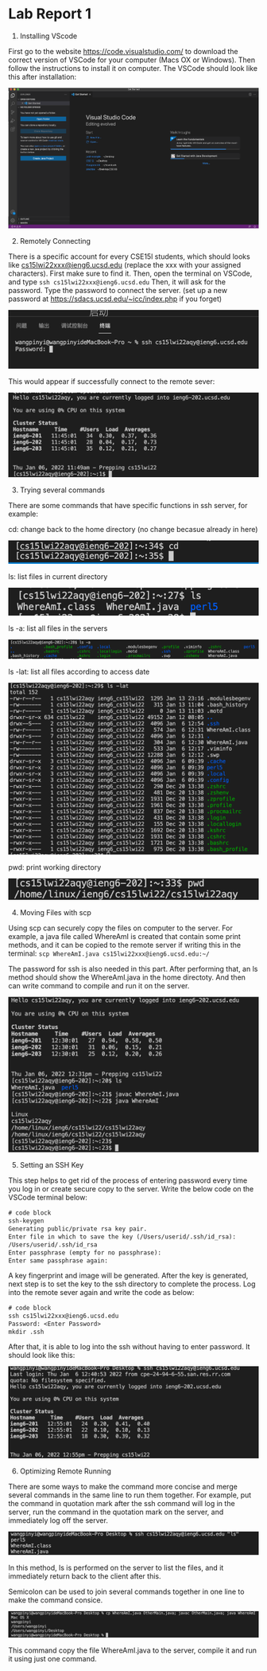 # Lab Report 1
1. Installing VScode
>
First go to the website https://code.visualstudio.com/ to download the correct version of VSCode for your computer (Macs OX or Windows). Then follow the instructions to install it on computer. The VSCode should look like this after installation:

![Image1](VSCode.png)

2. Remotely Connecting
>
There is a specific account for every CSE15l students, which should looks like cs15lwi22xxx@ieng6.ucsd.edu (replace the xxx with your assigned characters). First make sure to find it. Then, open the terminal on VSCode, and type
`ssh cs15lwi22xxx@ieng6.ucsd.edu`
Then, it will ask for the password. Type the password to connect the server. (set up a new password at https://sdacs.ucsd.edu/~icc/index.php if you forget)

![Image2](ssh.png)

This would appear if successfully connect to the remote sever: 

![Image3](ssh2.png)

3. Trying several commands
>
There are some commands that have specific functions in ssh server, for example:

cd: change back to the home directory (no change becasue already in here)

![Image4](cd.png)

ls: list files in current directory

![Image5](ls.png)

ls -a: list all files in the servers

![Image6](lsa.png)

ls -lat: list all files according to access date

![Image7](lslat.png)

pwd: print working directory

![Image8](pwd.png)

4. Moving Files with scp
>
Using scp can securely copy the files on computer to the server. For example, a java file called WhereAmI is created that contain some print methods, and it can be copied to the remote server if writing this in the terminal:
`scp WhereAmI.java cs15lwi22xxx@ieng6.ucsd.edu:~/`

The password for ssh is also needed in this part.
After performing that, an ls method should show the WhereAmI.java in the home directoty. And then can write command to compile and run it on the server.

![Image9](scp.png)

5. Setting an SSH Key
>
This step helps to get rid of the process of entering password every time you log in or create secure copy to the server. Write the below code on the VSCode terminal below:

```
# code block
ssh-keygen
Generating public/private rsa key pair.
Enter file in which to save the key (/Users/userid/.ssh/id_rsa): /Users/userid/.ssh/id_rsa
Enter passphrase (empty for no passphrase): 
Enter same passphrase again: 
```

A key fingerprint and image will be generated. After the key is generated, next step is to set the key to the ssh directory to complete the process. Log into the remote sever again and write the code as below:

```
# code block
ssh cs15lwi22xxx@ieng6.ucsd.edu
Password: <Enter Password>
mkdir .ssh
```

After that, it is able to log into the ssh without having to enter password. It should look like this:

![Image10](keygen.png)

6. Optimizing Remote Running
>
There are some ways to make the command more concise and merge several commands in the same line to run them together. 
For example, put the command in quotation mark after the ssh command will log in the server, run the command in the quotation mark on the server, and immediately log off the server.

![Image10](orr1.png)

In this method, ls is performed on the server to list the files, and it immediately return back to the client after this.

Semicolon can be used to join several commands together in one line to make the command consice. 

![Image10](orr2.png)

This command copy the file WhereAmI.java to the server, compile it and run it using just one command. 